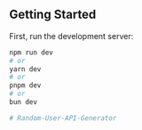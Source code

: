 ## Getting Started

First, run the development server:

```bash
npm run dev
# or
yarn dev
# or
pnpm dev
# or
bun dev

#   R a n d o m - U s e r - A P I - G e n e r a t o r 
 
 
